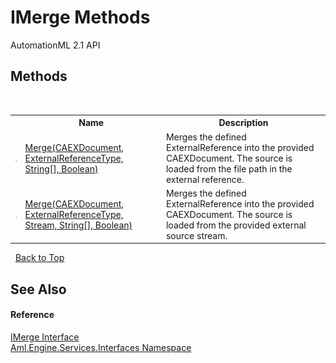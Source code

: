 # IMerge Methods
AutomationML 2.1 API 


## Methods
&nbsp;<table><tr><th></th><th>Name</th><th>Description</th></tr><tr><td>![Public method](media/pubmethod.gif "Public method")</td><td><a href="M_Aml_Engine_Services_Interfaces_IMerge_Merge_1">Merge(CAEXDocument, ExternalReferenceType, String[], Boolean)</a></td><td>
Merges the defined ExternalReference into the provided CAEXDocument. The source is loaded from the file path in the external reference.</td></tr><tr><td>![Public method](media/pubmethod.gif "Public method")</td><td><a href="M_Aml_Engine_Services_Interfaces_IMerge_Merge">Merge(CAEXDocument, ExternalReferenceType, Stream, String[], Boolean)</a></td><td>
Merges the defined ExternalReference into the provided CAEXDocument. The source is loaded from the provided external source stream.</td></tr></table>&nbsp;
<a href="#imerge-methods">Back to Top</a>

## See Also


#### Reference
<a href="T_Aml_Engine_Services_Interfaces_IMerge">IMerge Interface</a><br /><a href="N_Aml_Engine_Services_Interfaces">Aml.Engine.Services.Interfaces Namespace</a><br />